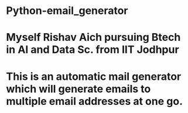 # Python-email_generator
# Myself Rishav Aich pursuing Btech in AI and Data Sc. from IIT Jodhpur
# This is an automatic mail generator which will generate emails to multiple email addresses at one go.

